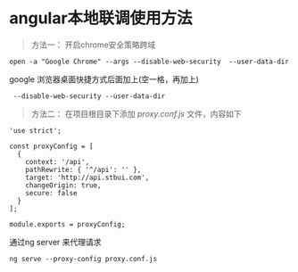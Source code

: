 # angular本地联调使用方法


> 方法一：
开启chrome安全策略跨域
```
open -a "Google Chrome" --args --disable-web-security  --user-data-dir
```
google 浏览器桌面快捷方式后面加上(空一格，再加上)  

```
 --disable-web-security --user-data-dir
```


> 方法二：
在项目根目录下添加 *proxy.conf.js* 文件，内容如下

```
'use strict';

const proxyConfig = [
  {
    context: '/api',
    pathRewrite: { '^/api': '' },
    target: 'http://api.stbui.com',
    changeOrigin: true,
    secure: false
  }
];

module.exports = proxyConfig;
```


通过ng server 来代理请求


```
ng serve --proxy-config proxy.conf.js
```
